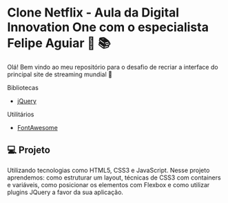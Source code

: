 # **Clone Netflix - Aula da Digital Innovation One com o especialista Felipe Aguiar** :woman: :books:

Olá! Bem vindo ao meu repositório para o desafio de recriar a interface do principal site de streaming mundial :wave:

 Bibliotecas

 - [jQuery](https://owlcarousel2.github.io/OwlCarousel2/)
 
 
 Utilitários
 - [FontAwesome](https://fontawesome.com/)

 ## 💻 Projeto

Utilizando tecnologias como HTML5, CSS3 e JavaScript. Nesse projeto aprendemos: como estruturar um layout, técnicas de CSS3 com containers e variáveis, como posicionar os elementos com Flexbox e como utilizar plugins JQuery a favor da sua aplicação.
